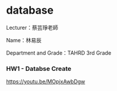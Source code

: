 # database
Lecturer：蔡芸琤老師

Name：林易辰

Department and Grade：TAHRD 3rd Grade

### HW1 - Databse Create
https://youtu.be/MOpjxAwbDgw
